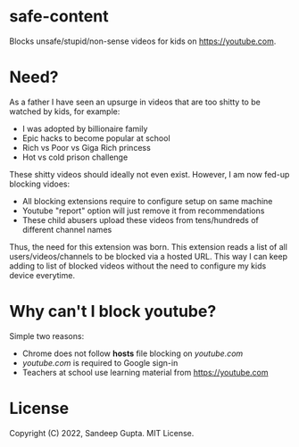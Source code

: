 # safe-content

Blocks unsafe/stupid/non-sense videos for kids on https://youtube.com.

# Need?

As a father I have seen an upsurge in videos that are too shitty to be watched
by kids, for example:

* I was adopted by billionaire family
* Epic hacks to become popular at school
* Rich vs Poor vs Giga Rich princess
* Hot vs cold prison challenge

These shitty videos should ideally not even exist. However, I am now fed-up
blocking vidoes:

* All blocking extensions require to configure setup on same machine
* Youtube "report" option will just remove it from recommendations
* These child abusers upload these videos from tens/hundreds of different channel names

Thus, the need for this extension was born. This extension reads a list of all 
users/videos/channels to be blocked via a hosted URL. This way I can keep adding 
to list of blocked videos without the need to configure my kids device everytime.

# Why can't I block youtube?

Simple two reasons:

* Chrome does not follow **hosts** file blocking on *youtube.com*
* *youtube.com* is required to Google sign-in
* Teachers at school use learning material from https://youtube.com

# License

Copyright (C) 2022, Sandeep Gupta. MIT License.

